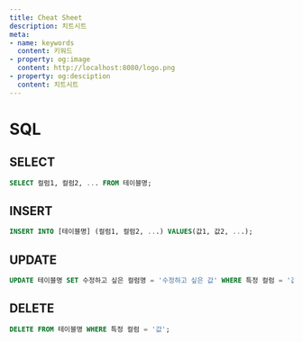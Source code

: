 ```yaml
---
title: Cheat Sheet
description: 치트시트
meta:
- name: keywords
  content: 키워드
- property: og:image
  content: http://localhost:8080/logo.png
- property: og:desciption
  content: 치트시트
---
```


# SQL
## SELECT
```SQL
SELECT 컬럼1, 컬럼2, ... FROM 테이블명;
```
## INSERT
```SQL
INSERT INTO [테이블명] (컬럼1, 컬럼2, ...) VALUES(값1, 값2, ...);
```
## UPDATE
```SQL
UPDATE 테이블명 SET 수정하고 싶은 컬럼명 = '수정하고 싶은 값' WHERE 특정 컬럼 = '값';
```
## DELETE
```SQL
DELETE FROM 테이블명 WHERE 특정 컬럼 = '값';
```
